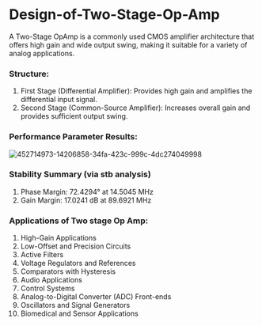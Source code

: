 # Design-of-Two-Stage-Op-Amp

A Two-Stage OpAmp is a commonly used CMOS amplifier architecture that offers high gain and wide output swing, making it suitable for a variety of analog applications.

### Structure:
1. First Stage (Differential Amplifier):
Provides high gain and amplifies the differential input signal.
2. Second Stage (Common-Source Amplifier):
Increases overall gain and provides sufficient output swing.

### Performance Parameter Results:
![452714973-14206858-34fa-423c-999c-4dc274049998](https://github.com/user-attachments/assets/e4179729-6653-4170-b8b9-3b8e4132c887)



### Stability Summary (via stb analysis)
1. Phase Margin: 72.4294° at 14.5045 MHz
2. Gain Margin: 17.0241 dB at 89.6921 MHz

### Applications of Two stage Op Amp:
1. High-Gain Applications
2. Low-Offset and Precision Circuits
3. Active Filters
4. Voltage Regulators and References
5. Comparators with Hysteresis
6. Audio Applications
7. Control Systems
8. Analog-to-Digital Converter (ADC) Front-ends
9. Oscillators and Signal Generators
10. Biomedical and Sensor Applications


